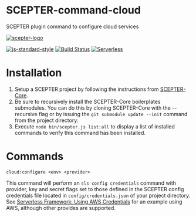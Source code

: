 # SCEPTER-command-cloud
SCEPTER plugin command to configure cloud services

[![scepter-logo](http://res.cloudinary.com/source-4-society/image/upload/v1514622047/scepter_hzpcqt.png)](https://github.com/source4societyorg/SCEPTER-core)

[![js-standard-style](https://cdn.rawgit.com/standard/standard/master/badge.svg)](http://standardjs.com)
[![Build Status](https://travis-ci.org/source4societyorg/SCEPTER-command-cloud.svg?branch=master)](https://travis-ci.org/source4societyorg/SCEPTER-command-cloud)
[![Serverless](http://public.serverless.com/badges/v1.svg)](http://serverless.com)

# Installation

1. Setup a SCEPTER project by following the instructions from [SCEPTER-Core](https://github.com/source4societyorg/SCEPTER-core).
2. Be sure to recursively install the SCEPTER-Core boilerplates submodules. You can do this by cloning SCEPTER-Core with the --recursive flag or by issuing the `git submodule update --init` command from the project directory.
3. Execute `node bin/scepter.js list:all` to display a list of installed commands to verify this command has been installed.

# Commands

`cloud:configure <env> <provider>`

This command will perform an `sls config credentials` command with provider, key and secret flags set to those defined in the SCEPTER config credentials file located in `config/credentials.json` of your project directory. See [Serverless Framework: Using AWS Credentials](https://serverless.com/framework/docs/providers/aws/guide/credentials#using-aws-profiles) for an example using AWS, although other provides are supported.

